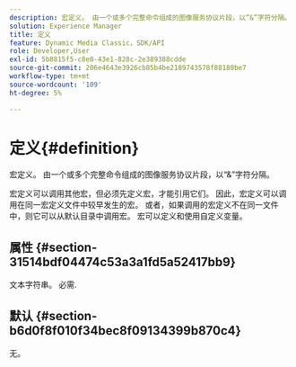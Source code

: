 ```yaml
---
description: 宏定义。 由一个或多个完整命令组成的图像服务协议片段，以“&”字符分隔。
solution: Experience Manager
title: 定义
feature: Dynamic Media Classic，SDK/API
role: Developer,User
exl-id: 5b8815f5-c8e0-43e1-828c-2e389388cdde
source-git-commit: 206e4643e3926cb85b4be2189743578f88180be7
workflow-type: tm+mt
source-wordcount: '109'
ht-degree: 5%

---
```


# 定义{#definition}

宏定义。 由一个或多个完整命令组成的图像服务协议片段，以“&amp;”字符分隔。

宏定义可以调用其他宏，但必须先定义宏，才能引用它们。 因此，宏定义可以调用在同一宏定义文件中较早发生的宏。 或者，如果调用的宏定义不在同一文件中，则它可以从默认目录中调用宏。 宏可以定义和使用自定义变量。

## 属性 {#section-31514bdf04474c53a3a1fd5a52417bb9}

文本字符串。 必需.

## 默认 {#section-b6d0f8f010f34bec8f09134399b870c4}

无。
